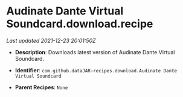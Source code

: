 # Audinate Dante Virtual Soundcard.download.recipe

_Last updated 2021-12-23 20:01:50Z_

- **Description**: Downloads latest version of Audinate Dante Virtual Soundcard.

- **Identifier**: `com.github.dataJAR-recipes.download.Audinate Dante Virtual Soundcard`

- **Parent Recipes**: `None`
